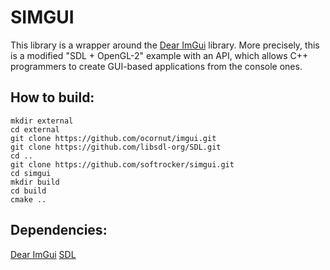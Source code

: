 # SIMGUI

This library is a wrapper around the [Dear ImGui](https://github.com/ocornut/imgui)   library.
More precisely, this is a modified "SDL + OpenGL-2" example with an API,
which allows C++ programmers to create GUI-based applications from the console ones.

## How to build:
```
mkdir external
cd external
git clone https://github.com/ocornut/imgui.git
git clone https://github.com/libsdl-org/SDL.git
cd ..
git clone https://github.com/softrocker/simgui.git
cd simgui
mkdir build
cd build
cmake ..
```

## Dependencies:
[Dear ImGui](https://github.com/ocornut/imgui)
[SDL](https://github.com/libsdl-org/SDL)